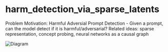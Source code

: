 # harm_detection_via_sparse_latents

Problem Motivation: Harmful Adversial Prompt Detection - Given a prompt, can the model detect if it is harmful/adversarial?
Related ideas: sparse representation, concept probing, neural networks as a causal graph

![Diagram](https://github.com/xinrose-lin/locating_latent_rep_of_harm/blob/main/report/Capstone-Research-Poster-Lin-Xin-Rose.jpg)




